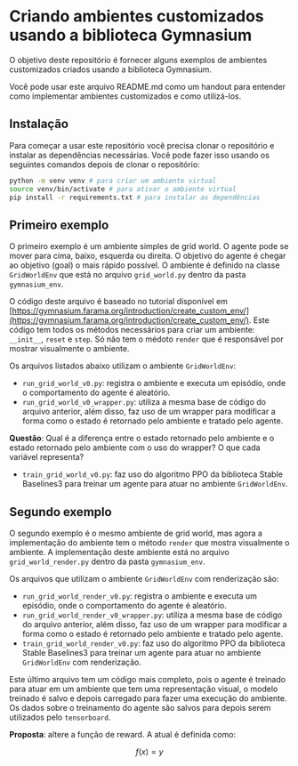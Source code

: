 # Criando ambientes customizados usando a biblioteca Gymnasium

O objetivo deste repositório é fornecer alguns exemplos de ambientes customizados criados 
usando a biblioteca Gymnasium. 

Você pode usar este arquivo README.md como um handout para entender como implementar ambientes customizados e como utilizá-los.

## Instalação

Para começar a usar este repositório você precisa clonar o repositório e instalar as dependências necessárias. Você pode fazer isso usando os seguintes comandos depois de clonar o repositório:

```bash
python -m venv venv # para criar um ambiente virtual
source venv/bin/activate # para ativar o ambiente virtual
pip install -r requirements.txt # para instalar as dependências
```

## Primeiro exemplo

O primeiro exemplo é um ambiente simples de grid world. O agente pode se mover para cima, baixo, esquerda ou direita. O objetivo do agente é chegar ao objetivo (goal) o mais rápido possível. O ambiente é definido na classe `GridWorldEnv` que está no arquivo `grid_world.py` dentro da pasta `gymnasium_env`. 

O código deste arquivo é baseado no tutorial disponível em [https://gymnasium.farama.org/introduction/create_custom_env/](https://gymnasium.farama.org/introduction/create_custom_env/). Este código tem todos os métodos necessários para criar um ambiente: `__init__`, `reset` e `step`. Só não tem o médoto `render` que é responsável por mostrar visualmente o ambiente.  

Os arquivos listados abaixo utilizam o ambiente `GridWorldEnv`: 

* `run_grid_world_v0.py`: registra o ambiente e executa um episódio, onde o comportamento do agente é aleatório.
* `run_grid_world_v0_wrapper.py`: utiliza a mesma base de código do arquivo anterior, além disso, faz uso de um wrapper para modificar a forma como o estado é retornado pelo ambiente e tratado pelo agente. 

**Questão**: Qual é a diferença entre o estado retornado pelo ambiente e o estado retornado pelo ambiente com o uso do wrapper? O que cada variável representa?

* `train_grid_world_v0.py`: faz uso do algoritmo PPO da biblioteca Stable Baselines3 para treinar um agente para atuar no ambiente `GridWorldEnv`. 

## Segundo exemplo

O segundo exemplo é o mesmo ambiente de grid world, mas agora a implementação do ambiente tem o método `render` que mostra visualmente o ambiente. A implementação deste ambiente está no arquivo `grid_world_render.py` dentro da pasta `gymnasium_env`.

Os arquivos que utilizam o ambiente `GridWorldEnv` com renderização são:

* `run_grid_world_render_v0.py`: registra o ambiente e executa um episódio, onde o comportamento do agente é aleatório.
* `run_grid_world_render_v0_wrapper.py`: utiliza a mesma base de código do arquivo anterior, além disso, faz uso de um wrapper para modificar a forma como o estado é retornado pelo ambiente e tratado pelo agente.
* `train_grid_world_render_v0.py`: faz uso do algoritmo PPO da biblioteca Stable Baselines3 para treinar um agente para atuar no ambiente `GridWorldEnv` com renderização.

Este último arquivo tem um código mais completo, pois o agente é treinado para atuar em um ambiente que tem uma representação visual, o modelo treinado é salvo e depois carregado para fazer uma execução do ambiente. Os dados sobre o treinamento do agente são salvos para depois serem utilizados pelo `tensorboard`.

**Proposta**: altere a função de reward. A atual é definida como: 

$$
f(x) = y
$$


